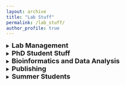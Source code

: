 ```yaml
---
layout: archive
title: "Lab Stuff"
permalink: /lab_stuff/
author_profile: true
---
```


<!--Notes:
bioinformatics:
    - alice documentation
    - how to set up a github profile
    - how to upload data to NCBI
    - snakemake

paper writing:
    - overleaf

General project management:
    - gannt chart
    - google scholar alerts
    -->


<details>
  <summary> <b><font size="+1">Lab Management</font></b> </summary>

  <p><a href="https://www.dropbox.com/scl/fi/e8a2nu44kr8pfisf2v0eo/PhD_starter_guide_2025.docx?rlkey=sf763g9amofnh5s17f5xd63v4&st=n0ba66nu&dl=0">Lab Handbook</a> - document setting out the lab culture with various bits of useful info.</p>

  <p><a href="https://www.dropbox.com/scl/fi/8korwhylhct3csjh9pc43/5349f471-aa05-4f51-aa72-f72c09f093e0_22492_-_adrian_liston_v2.pdf?rlkey=u2bumq2jsp1t8f94k07payll1&st=1ilusoun&dl=0">Nurturing a postive research culture within your laboratory</a> - Liston and Fitzgerald (2024).</p>

  <p><a href="https://supervision.ukcge.ac.uk/">PhD Supervisor Accreditation</a> - UK Council for Graduate Education guide to PhD supervison, you can apply for accreditation, like Fellowship to the HEA.</p>

  <p>Supervisor expectations: <a href="https://www.dropbox.com/scl/fi/r09ixdjhidctn1jvfiskv/SUPERVISOR-EXPECTATIONS.pdf?rlkey=om785fqo5kk6awfibuuh2kdii&st=fqa9up21&dl=0">sheet 1</a>, <a href="https://www.dropbox.com/scl/fi/b6yhpdtqkh7dillm81erw/Expectations-of-research-supervision.pdf?rlkey=0eflwifr48oyg2yfrv0uu89ec&st=w23fa4my&dl=0">sheet 2</a> and <a href="https://www.dropbox.com/scl/fi/qrzh3ksadfpeotnu1m5ad/establishing-a-good-relationship-from-the-beginning-2017.pdf?rlkey=qzlo1ia0nmu3i8t6nzwg6p9j9&st=ccu34lpk&dl=0">sheet 3</a> - worksheets to use with new PhD students to establish expectations.</p>

  <p><a href="http://macromuseum.github.io/application-advice/">Postdoc inclusive hiring</a> - blog post dicussing how to hire a postdoc in a fair and inclusive way.</p>

  <p><a href="https://www.youtube.com/watch?v=YgjQjyPlqOA">Starting your lab</a> - guide to starting your lab as a new group leader.</p>
  
</details>

<details>
  <summary> <b><font size="+1">PhD Student Stuff</font></b> </summary>
  
  <p><a href="https://www.dropbox.com/scl/fi/3fl2di882mjf0a40n884u/Immunology-Cell-Biology-2023-Liston-Strategic-career-building-during-your-PhD-a-timeline-for-maximizing-your.pdf?rlkey=8racl0duxpq4heioxrh22va4g&st=513crxsi&dl=0">Career building guide</a> - how to plan your career during your PhD.</p>

</details>

<details>
  <summary> <b><font size="+1">Bioinformatics and Data Analysis</font></b> </summary>

  <p><a href="https://modernstatisticswithr.com/index.html?s=09">Beginner's guide to R</a> - full walkthrough from installation, data handling and graphs to simple models.</p>

  <p><a href="https://www.dropbox.com/scl/fi/gyes214kvtv52wy0w4utt/Stats_cheat_sheet.pdf?rlkey=ehlecso2e6rbxtdl66hki0ryq&dl=0">Stats cheat sheet for R</a> - absolubtly amazing guide to choosing the right stats for your data and even the code for how to do it!</p>

  <p><a href="https://devmountain.com/blog/what-is-github-and-how-do-you-use-it/">Introduction to GitHub</a> and why you need it.</p>

  <p><a href="https://alice-docs.le.ac.uk">Guide to ALICE</a> - this is the UoL high performance computing system.</p>


</details>


<details>
  <summary> <b><font size="+1">Publishing</font></b> </summary>

  <p><a href="https://www.micropublication.org/">Micropublications</a> and <a href="https://www.jyi.org/">Journal of Young Investigators</a> - two different outlets for publishing small projects, such as undergraduate research.</p>

  <p><a href="https://www.overleaf.com/about">Overleaf</a> - this is the platform that the lab generally uses for collaborative paper writing, it involves knowing a bit of LaTeX.</p>

</details>

<details>
  <summary> <b><font size="+1">Summer Students</font></b> </summary>

  <p> Accomodation options: 
    <ul>
    <li><a href="https://www.collegiate-ac.com/uk-student-accommodation/leicester/merlin-heights/">Merlin Herights:</a> apparently ~£85pw during the summer.</li>

    <li><a href="https://www.stgeorgestower.co.uk/">St George's Tower:</a> apparently ~£158pw during the summer.</li>

    <li><a href="https://roomstwo.le.ac.uk/second_Portal/CasualLets/">University halls:</a> Usually the halls on campus aren't available until mid July, but if you email and ask they may have something. This option is for Uni of Leicester students only.</li>

    <li><a href="https://shop.le.ac.uk/product-catalogue/living-in-leicester/accommodation-payments/guest-accommodation-days-1-28">Nixon Court:</a> University halls, £40 per night, all year.</li>

    </ul>
  </p>
  
</details>